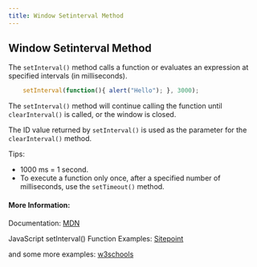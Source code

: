 ```yaml
---
title: Window Setinterval Method
---
```

## Window Setinterval Method

The `setInterval()` method calls a function or evaluates an expression at specified intervals (in milliseconds).

```js
    setInterval(function(){ alert("Hello"); }, 3000); 
```

The `setInterval()` method will continue calling the function until `clearInterval()` is called, or the window is closed.

The ID value returned by `setInterval()` is used as the parameter for the `clearInterval()` method.

Tips: 
* 1000 ms = 1 second.
* To execute a function only once, after a specified number of milliseconds, use the `setTimeout()` method.

#### More Information:

Documentation: [MDN](https://developer.mozilla.org/en-US/docs/Web/API/WindowOrWorkerGlobalScope/setInterval) 

JavaScript setInterval() Function Examples: [Sitepoint](https://www.sitepoint.com/setinterval-example/)

and some more examples: [w3schools](https://www.w3schools.com/jsref/met_win_setinterval.asp)
